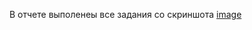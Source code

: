 В отчете выполенеы все задания со скриншота
[image](https://github.com/user-attachments/assets/fb835901-2639-43df-bc61-105c84983ea4)

